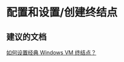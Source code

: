 <properties
    pageTitle="configuration and setup/create endpoints"
    description="配置和设置/创建终结点"
    service="microsoft.compute"
    resource="virtualmachines"
    authors="kasparks"
    displayOrder=""
    selfHelpType="generic"
    supportTopicIds="32411849"
    resourceTags=""
    productPesIds="14749"
    cloudEnvironments="public"
/>


# 配置和设置/创建终结点

## **建议的文档**
[如何设置经典 Windows VM 终结点？](https://azure.microsoft.com/documentation/articles/virtual-machines-windows-classic-setup-endpoints/)



<!--HONumber=Jul16_HO4-->


